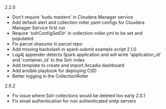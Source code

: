 2.2.0
- Don't require 'kudu masters' in Cloudera Manager service
- Add default alert and collection roller yaml configs for Cloudera Manager Service first run
- Require 'solrConfigSetDir' in collection-roller.yml to be set and populated.
- Fix parcel shasums in parcel repo
- Add missing backslash in spark-submit example script
2.1.0
- Log4j appender detects Spark application and will write 'application_id' and 'container_id' to the Solr index
- Add template to create and import Arcadia dashboard
- Add ansible playbook for deploying CSD
- Better logging in the CollectionRoller

2.0.2
- Fix issue where Solr collections would be deleted too early
2.0.1
- Fix email authentication for non authenticated smtp servers

